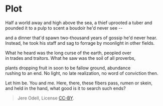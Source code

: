 # Plot

Half a world away and high above the sea, a thief uprooted a tuber
and pounded it to a pulp to scent a boudoir he'd never see --

and a dinner that'd spawn two-thousand years of gossip he'd never hear.  
Instead, he took his staff and sag to forrage by moonlight in other fields.

What he heard was the long curse of the earth, peopled over  
in trades and traitors. What he saw was the soil of all proverbs,

plants dropping fruit in soon to be fallow ground, abundance  
rushing to an end. No light, no late realization, no word of conviction then.

Let him be. You and me. Here, there, these fibers pass, rumen or skein,  
and held in the hand, what good is it to search such ends?

>Jere Odell, License [CC-BY](https://creativecommons.org/licenses/by/4.0/).